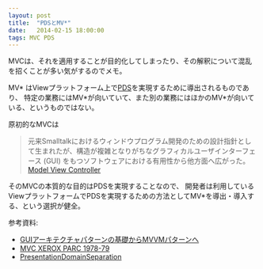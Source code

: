 ```yaml
---
layout: post
title:  "PDSとMV*"
date:   2014-02-15 18:00:00
tags: MVC PDS
---
```

MVCは、それを適用することが目的化してしまったり、その解釈について混乱を招くことが多い気がするのでメモ。

MV\* はViewプラットフォーム上で[PDS](http://martinfowler.com/bliki/PresentationDomainSeparation.html)を実現するために導出されるものであり、
特定の業務にはMV\*が向いていて、また別の業務にはほかのMV\*が向いている、というものではない。  

原初的なMVCは

>元来Smalltalkにおけるウィンドウプログラム開発のための設計指針として生まれたが、構造が複雑となりがちなグラフィカルユーザインターフェース (GUI) をもつソフトウェアにおける有用性から他方面へ広がった。  
[Model View Controller](http://ja.wikipedia.org/wiki/Model_View_Controller)

そのMVCの本質的な目的はPDSを実現することなので、
開発者は利用しているViewプラットフォームでPDSを実現するための方法としてMV*を導出・導入する、という選択が健全。

参考資料:

- [GUIアーキテクチャパターンの基礎からMVVMパターンへ](https://www.slideboom.com/presentations/591514/GUI%E3%82%A2%E3%83%BC%E3%82%AD%E3%83%86%E3%82%AF%E3%83%81%E3%83%A3)
- [MVC XEROX PARC 1978-79](http://heim.ifi.uio.no/~trygver/themes/mvc/mvc-index.html)
- [PresentationDomainSeparation](http://martinfowler.com/bliki/PresentationDomainSeparation.html)